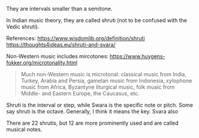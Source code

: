 They are intervals smaller than a semitone.

In Indian music theory, they are called shruti (not to be confused with the Vedic shruti).

References: https://www.wisdomlib.org/definition/shruti
https://thoughts4ideas.eu/shruti-and-svara/

Non-Western music includes mircotones: https://www.huygens-fokker.org/microtonality.html
> Much non-Western music is microtonal: classical music from India, Turkey, Arabia and Persia, gamelan music from Indonesia, xylophone music from Africa, Byzantyne liturgical music, folk music from Middle- and Eastern Europe, the Caucasus, etc.

Shruti is the interval or step, while Swara is the specific note or pitch.
Some say shruti is the octave. Generally, I think it means the key.
Svara also 

There are 22 shrutis, but 12 are more prominently used and are called musical notes.